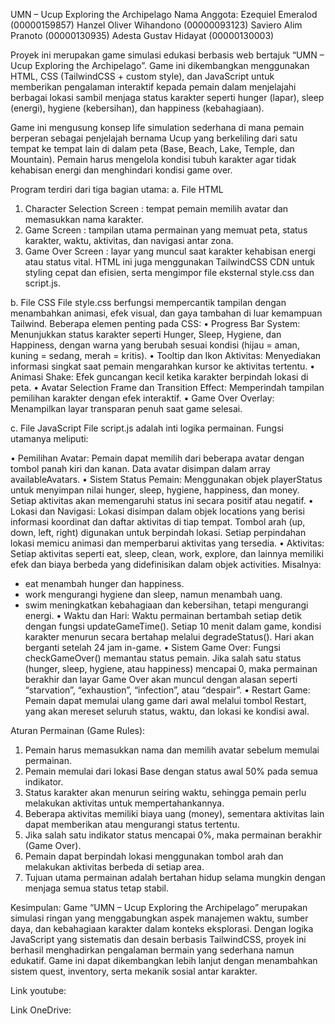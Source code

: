UMN – Ucup Exploring the Archipelago
Nama Anggota: 
Ezequiel Emeralod (00000159857)
Hanzel Oliver Wihandono (00000093123)
Saviero Alim Pranoto (00000130935)
Adesta Gustav Hidayat (00000130003)

Proyek ini merupakan game simulasi edukasi berbasis web bertajuk “UMN – Ucup Exploring the Archipelago”. Game ini dikembangkan menggunakan HTML, CSS (TailwindCSS + custom style), dan JavaScript
untuk memberikan pengalaman interaktif kepada pemain dalam menjelajahi berbagai lokasi sambil menjaga status karakter seperti hunger (lapar), sleep (energi), hygiene (kebersihan), dan happiness (kebahagiaan).

Game ini mengusung konsep life simulation sederhana di mana pemain berperan sebagai penjelajah bernama Ucup yang berkeliling dari satu tempat ke tempat lain di dalam peta (Base, Beach, Lake, Temple, dan Mountain). 
Pemain harus mengelola kondisi tubuh karakter agar tidak kehabisan energi dan menghindari kondisi game over.

Program terdiri dari tiga bagian utama:
a.	File HTML
1.	Character Selection Screen : tempat pemain memilih avatar dan memasukkan nama karakter.
2.	Game Screen : tampilan utama permainan yang memuat peta, status karakter, waktu, aktivitas, dan navigasi antar zona.
3.	Game Over Screen : layar yang muncul saat karakter kehabisan energi atau status vital.
HTML ini juga menggunakan TailwindCSS CDN untuk styling cepat dan efisien, serta mengimpor file eksternal style.css dan script.js.

b.	File CSS
File style.css berfungsi mempercantik tampilan dengan menambahkan animasi, efek visual, dan gaya tambahan di luar kemampuan Tailwind.
Beberapa elemen penting pada CSS:
•	Progress Bar System: Menunjukkan status karakter seperti Hunger, Sleep, Hygiene, dan Happiness, dengan warna yang berubah sesuai kondisi (hijau = aman, kuning = sedang, merah = kritis).
•	Tooltip dan Ikon Aktivitas: Menyediakan informasi singkat saat pemain mengarahkan kursor ke aktivitas tertentu.
•	Animasi Shake: Efek guncangan kecil ketika karakter berpindah lokasi di peta.
•	Avatar Selection Frame dan Transition Effect: Memperindah tampilan pemilihan karakter dengan efek interaktif.
•	Game Over Overlay: Menampilkan layar transparan penuh saat game selesai.

c.	File JavaScript
File script.js adalah inti logika permainan.
Fungsi utamanya meliputi:

•	Pemilihan Avatar:
Pemain dapat memilih dari beberapa avatar dengan tombol panah kiri dan kanan. Data avatar disimpan dalam array availableAvatars.
•	Sistem Status Pemain:
Menggunakan objek playerStatus untuk menyimpan nilai hunger, sleep, hygiene, happiness, dan money. Setiap aktivitas akan memengaruhi status ini secara positif atau negatif.
•	Lokasi dan Navigasi:
Lokasi disimpan dalam objek locations yang berisi informasi koordinat dan daftar aktivitas di tiap tempat. Tombol arah (up, down, left, right) digunakan untuk berpindah lokasi. Setiap perpindahan lokasi memicu animasi dan memperbarui aktivitas yang tersedia.
•	Aktivitas:
Setiap aktivitas seperti eat, sleep, clean, work, explore, dan lainnya memiliki efek dan biaya berbeda yang didefinisikan dalam objek activities. Misalnya:
-	eat menambah hunger dan happiness.
-	work mengurangi hygiene dan sleep, namun menambah uang.
-	swim meningkatkan kebahagiaan dan kebersihan, tetapi mengurangi energi.
•	Waktu dan Hari:
Waktu permainan bertambah setiap detik dengan fungsi updateGameTime(). Setiap 10 menit dalam game, kondisi karakter menurun secara bertahap melalui degradeStatus(). Hari akan berganti setelah 24 jam in-game.
•	Sistem Game Over:
Fungsi checkGameOver() memantau status pemain. Jika salah satu status (hunger, sleep, hygiene, atau happiness) mencapai 0, maka permainan berakhir dan layar Game Over akan muncul dengan alasan seperti “starvation”, “exhaustion”, “infection”, atau “despair”.
•	Restart Game:
Pemain dapat memulai ulang game dari awal melalui tombol Restart, yang akan mereset seluruh status, waktu, dan lokasi ke kondisi awal.

Aturan Permainan (Game Rules):
1.	Pemain harus memasukkan nama dan memilih avatar sebelum memulai permainan.
2.	Pemain memulai dari lokasi Base dengan status awal 50% pada semua indikator.
3.	Status karakter akan menurun seiring waktu, sehingga pemain perlu melakukan aktivitas untuk mempertahankannya.
4.	Beberapa aktivitas memiliki biaya uang (money), sementara aktivitas lain dapat memberikan atau mengurangi status tertentu.
5.	Jika salah satu indikator status mencapai 0%, maka permainan berakhir (Game Over).
6.	Pemain dapat berpindah lokasi menggunakan tombol arah dan melakukan aktivitas berbeda di setiap area.
7.	Tujuan utama permainan adalah bertahan hidup selama mungkin dengan menjaga semua status tetap stabil.

Kesimpulan:
Game “UMN – Ucup Exploring the Archipelago” merupakan simulasi ringan yang menggabungkan aspek manajemen waktu, sumber daya, dan kebahagiaan karakter dalam konteks eksplorasi. 
Dengan logika JavaScript yang sistematis dan desain berbasis TailwindCSS, proyek ini berhasil menghadirkan pengalaman bermain yang sederhana namun edukatif. 
Game ini dapat dikembangkan lebih lanjut dengan menambahkan sistem quest, inventory, serta mekanik sosial antar karakter.

Link youtube:

Link OneDrive:
